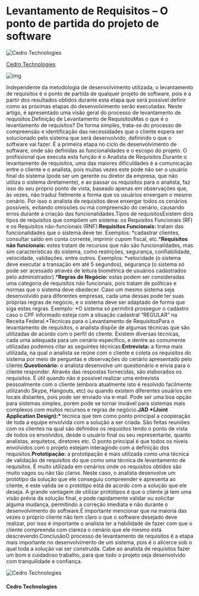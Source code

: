 # Levantamento de Requisitos – O ponto de partida do projeto de software

![Cedro Technologies](https://blog.cedrotech.com/hs-fs/hubfs/apple-icon-180x180.png?width=45&name=apple-icon-180x180.png)

 [Cedro Technologies](https://blog.cedrotech.com/author/cedro-technologies)



![img](https://blog.cedrotech.com/hubfs/Imported_Blog_Media/blog-31_01.jpg)

Independente da metodologia de desenvolvimento utilizada, o levantamento de requisitos é o ponto de partida de qualquer projeto de software, pois é a partir dos resultados obtidos durante esta etapa que será possível definir como as próximas etapas do desenvolvimento serão executadas. Neste artigo, é apresentado uma visão geral do processo de levantamento de requisitos.Definição de Levantamento de RequisitosMas o que é o levantamento de requisitos? De forma simples, trata-se do processo de compreensão e identificação das necessidades que o cliente espera ser solucionado pelo sistema que será desenvolvido, definindo o que o software vai fazer. É a primeira etapa no ciclo de desenvolvimento de software, onde são definidas as funcionalidades e o escopo do projeto. O profissional que executa esta função é o Analista de Requisitos.Durante o levantamento de requisitos, uma das maiores dificuldades é a comunicação entre o cliente e o analista, pois muitas vezes este pode não ser o usuário final do sistema (pode ser um gerente ou diretor da empresa, que não utiliza o sistema diretamente), e ao passar os requisitos para o analista, faz isso do seu próprio ponto de vista, baseado apenas em observações que, às vezes, não traduz fielmente a forma que os usuários enxergam o mesmo cenário. Por isso o analista de requisitos deve enxergar todos os cenários possíveis, evitando omissões ou má compreensão do cenário, causando erros durante a criação das funcionalidades.Tipos de requisitosExistem dois tipos de requisitos que compõem um sistema: os Requisitos Funcionais (RF) e os Requisitos não-funcionais (RNF):**Requisitos Funcionais:** tratam das funcionalidades que o sistema deve ter.
Exemplos: *cadastrar clientes, consultar saldo em conta corrente, imprimir cupom fiscal, etc.***Requisitos não funcionais:** estes tratam de recursos que não são funcionalidades, mas sim características do sistema, como restrições, segurança, confiabilidade, velocidade, validações. entre outros. Exemplos: *velocidade (o sistema deve executar a transação em até 5 segundos), segurança (o sistema só pode ser acessado através de leitura biométrica de usuários cadastrados pelo administrador).***Regras de Negócio:** estas podem ser consideradas uma categoria de requisitos não funcionais, pois tratam de políticas e normas que o sistema deve obedecer. Caso um mesmo sistema seja desenvolvido para diferentes empresas, cada uma dessas pode ter suas próprias regras de negócio, e o sistema deve ser adaptado de forma que siga estas regras. Exemplo: *O sistema só permitirá prosseguir o cadastro caso o CPF informado esteja com a situação cadastral “REGULAR” na Receita Federal.*Técnicas para o Levantamento de RequisitosPara o levantamento de requisitos, o analista dispõe de algumas técnicas que são utilizadas de acordo com o perfil do cliente. Existem diversas técnicas, cada uma adequada para um cenário específico, e dentre as comumente utilizadas podemos citar as seguintes técnicas:**Entrevista:** a forma mais utilizada, na qual o analista se reúne com o cliente e coleta os requisitos do sistema por meio de perguntas e observações do cenário apresentado pelo cliente.**Questionário:** o analista desenvolve um questionário e envia para o cliente responder. Através das respostas fornecidas, são elaborados os requisitos. É útil quando não é possível realizar uma entrevista pessoalmente com o cliente (embora atualmente isto é resolvido facilmente utilizando Skype, Hangouts, etc) ou quando existem diferentes usuários em locais distantes, pois pode ser enviado via e-mail. Pode ser uma boa opção para sistemas simples, porém pode se tornar inviável para sistemas mais complexos com muitos recursos e regras de negócio.**JAD \*(Joint Application Design):\*** técnica que tem como ponto principal a cooperação de toda a equipe envolvida com a solução a ser criada. São feitas reuniões com os clientes na qual são definidos os requisitos tendo o ponto de vista de todos os envolvidos, desde o usuário final ou seu representante, quanto analistas, arquitetos, diretores etc. O ponto principal é que todos os níveis envolvidos com o projeto estejam interagindo com a definição dos requisitos.**Prototipação:** a prototipação é mais utilizada como uma técnica de validação de requisitos do que como uma técnica de levantamento de requisitos. É muito utilizada em cenários onde os requisitos obtidos são muito vagos ou não tão claros. Neste caso, o analista desenvolve um protótipo da solução que ele conseguiu compreender e apresenta ao cliente, e este valida se o protótipo está de acordo com a solução que ele deseja. A grande vantagem de utilizar protótipos é que o cliente já tem uma visão prévia da solução final, e pode rapidamente validar ou solicitar alguma mudança, permitindo a correção imediata e não durante o desenvolvimento do software.É importante mencionar que na maioria das vezes o próprio cliente não tem claro o que o software desejado deve realizar, por isso é importante o analista ter a habilidade de fazer com que o cliente compreenda com clareza o cenário que ele mesmo está descrevendo.ConclusãoO processo de levantamento de requisitos é a etapa mais importante no desenvolvimento de um sistema, pois é o alicerce sob o qual toda a solução vai ser construída. Cabe ao analista de requisitos fazer um bom e cuidadoso trabalho, para que todo o projeto seja desenvolvido com tranquilidade e confiança.

![Cedro Technologies](https://blog.cedrotech.com/hs-fs/hubfs/apple-icon-180x180.png?width=150&name=apple-icon-180x180.png)

#### Cedro Technologies